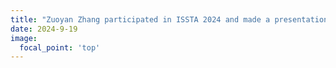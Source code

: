 ```yaml
---
title: "Zuoyan Zhang participated in ISSTA 2024 and made a presentation on 'Arfa: an Agile Regime-based Floating-point Optimization Approach for Rounding Errors'"
date: 2024-9-19
image:
  focal_point: 'top'
---
```



